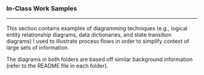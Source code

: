 ### In-Class Work Samples<hr>
This section contains examples of diagramming techniques (e.g., logical entity relationship diagrams, data dictionaries, and state transition diagrams) I used to illustrate process flows in order to simplify context of large sets of information.

The diagrams in both folders are based off similar background information (refer to the README file in each folder).
